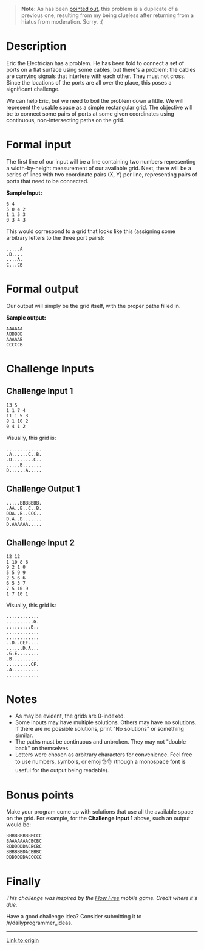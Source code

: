 > **Note:** As has been [pointed out](https://www.reddit.com/r/dailyprogrammer/comments/5cetzo/20161111_challenge_291_hard_spaghetti_wiring/d9wd9h1/), this problem is a duplicate of a previous one, resulting from my being clueless after returning from a hiatus from moderation. Sorry. :(

# Description

Eric the Electrician has a problem. He has been told to connect a set of ports on a flat surface using some cables, but there's a problem: the cables are carrying signals that interfere with each other. They must not cross. Since the locations of the ports are all over the place, this poses a significant challenge.

We can help Eric, but we need to boil the problem down a little. We will represent the usable space as a simple rectangular grid. The objective will be to connect some pairs of ports at some given coordinates using continuous, non-intersecting paths on the grid.

# Formal input

The first line of our input will be a line containing two numbers representing a width-by-height measurement of our available grid. Next, there will be a series of lines with two coordinate pairs (X, Y) per line, representing pairs of ports that need to be connected.

**Sample Input:**

    6 4
    5 0 4 2
    1 1 5 3
    0 3 4 3

This would correspond to a grid that looks like this (assigning some arbitrary letters to the three port pairs):

    .....A
    .B....
    ....A.
    C...CB


# Formal output

Our output will simply be the grid itself, with the proper paths filled in.

**Sample output:**

    AAAAAA
    ABBBBB
    AAAAAB
    CCCCCB

# Challenge Inputs

## Challenge Input 1
    
    13 5
    1 1 7 4
    11 1 5 3
    8 1 10 2
    0 4 1 2

Visually, this grid is:

    .............
    .A......C..B.
    .D........C..
    .....B.......
    D......A.....
    
## Challenge Output 1

    .....BBBBBBB.
    .AA..B..C..B.
    DDA..B..CCC..
    D.A..B.......
    D.AAAAAA.....

## Challenge Input 2

    12 12
    1 10 8 6
    9 2 1 8
    5 5 9 9
    2 5 6 6
    6 5 3 7
    7 5 10 9
    1 7 10 1
    
Visually, this grid is:

    ............
    ..........G.
    .........B..
    ............
    ............
    ..D..CEF....
    ......D.A...
    .G.E........
    .B..........
    .........CF.
    .A..........
    ............


# Notes

* As may be evident, the grids are 0-indexed.
* Some inputs may have multiple solutions. Others may have no solutions. If there are no possible solutions, print "No solutions" or something similar.
* The paths must be continuous and unbroken. They may not "double back" on themselves.
* Letters were chosen as arbitrary characters for convenience. Feel free to use numbers, symbols, or emoji👌👌 (though a monospace font is useful for the output being readable).

# Bonus points

Make your program come up with solutions that use all the available space on the grid. For example, for the **Challenge Input 1** above, such an output would be:

    BBBBBBBBBBCCC
    BAAAAAAACBCBC
    BDDDDDDACBCBC
    BBBBBBDACBBBC
    DDDDDDDACCCCC
    
# Finally

*This challenge was inspired by the [Flow Free](https://play.google.com/store/apps/details?id=com.bigduckgames.flow&hl=en) mobile game. Credit where it's due.* 

Have a good challenge idea? Consider submitting it to /r/dailyprogrammer_ideas.

---

[Link to origin](https://www.reddit.com/r/dailyprogrammer/5cetzo)